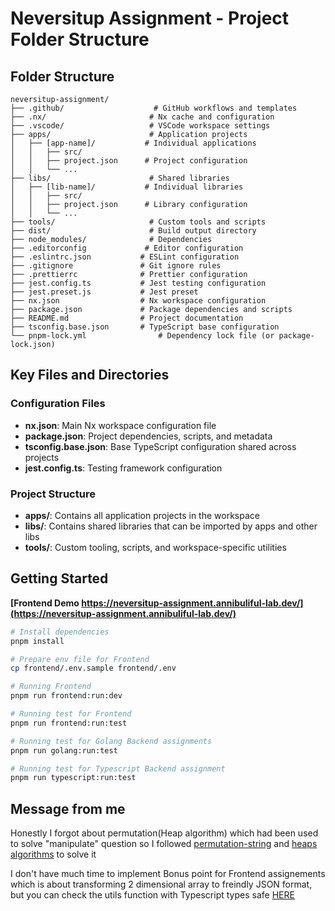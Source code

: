 # Neversitup Assignment - Project Folder Structure

## Folder Structure

```
neversitup-assignment/
├── .github/                    # GitHub workflows and templates
├── .nx/                       # Nx cache and configuration
├── .vscode/                   # VSCode workspace settings
├── apps/                      # Application projects
│   ├── [app-name]/           # Individual applications
│   │   ├── src/
│   │   ├── project.json      # Project configuration
│   │   └── ...
├── libs/                      # Shared libraries
│   ├── [lib-name]/           # Individual libraries
│   │   ├── src/
│   │   ├── project.json      # Library configuration
│   │   └── ...
├── tools/                     # Custom tools and scripts
├── dist/                      # Build output directory
├── node_modules/              # Dependencies
├── .editorconfig             # Editor configuration
├── .eslintrc.json           # ESLint configuration
├── .gitignore               # Git ignore rules
├── .prettierrc              # Prettier configuration
├── jest.config.ts           # Jest testing configuration
├── jest.preset.js           # Jest preset
├── nx.json                  # Nx workspace configuration
├── package.json             # Package dependencies and scripts
├── README.md                # Project documentation
├── tsconfig.base.json       # TypeScript base configuration
└── pnpm-lock.yml                # Dependency lock file (or package-lock.json)
```

## Key Files and Directories

### Configuration Files

- **nx.json**: Main Nx workspace configuration file
- **package.json**: Project dependencies, scripts, and metadata
- **tsconfig.base.json**: Base TypeScript configuration shared across projects
- **jest.config.ts**: Testing framework configuration

### Project Structure

- **apps/**: Contains all application projects in the workspace
- **libs/**: Contains shared libraries that can be imported by apps and other libs
- **tools/**: Custom tooling, scripts, and workspace-specific utilities

## Getting Started

**[Frontend Demo https://neversitup-assignment.annibuliful-lab.dev/](https://neversitup-assignment.annibuliful-lab.dev/)**

```bash
# Install dependencies
pnpm install

# Prepare env file for Frontend
cp frontend/.env.sample frontend/.env

# Running Frontend
pnpm run frontend:run:dev

# Running test for Frontend
pnpm run frontend:run:test

# Running test for Golang Backend assignments
pnpm run golang:run:test

# Running test for Typescript Backend assignment
pnpm run typescript:run:test
```

## Message from me

Honestly I forgot about permutation(Heap algorithm) which had been used to solve "manipulate" question so I followed [permutation-string](https://www.geeksforgeeks.org/print-all-permutations-of-a-string-with-duplicates-allowed-in-input-string/) and [heaps algorithms](https://www.geeksforgeeks.org/dsa/heaps-algorithm-for-generating-permutations/) to solve it

I don't have much time to implement Bonus point for Frontend assignements which is about transforming 2 dimensional array to freindly JSON format, but you can check the utils function with Typescript types safe [HERE](https://github.com/annibuliful/neversitup-assignment/blob/main/frontend/src/utils/table.ts)
